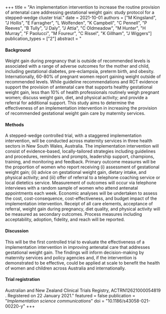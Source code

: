 +++
title = "An implementation intervention to increase the routine provision of antenatal care addressing gestational weight gain: study protocol for a stepped-wedge cluster trial."
date = 2021-10-01
authors = ["M Kingsland", "J Hollis", "E Farragher", "L Wolfenden", "K Campbell", "C Pennell", "P Reeves", "B Tully", "J Daly", "J Attia", "C Oldmeadow", "M Hunter", "H Murray", "F Paolucci", "M Foureur", "C Rissel", "K Gillham", "J Wiggers"]
publication_types = ["2"]
abstract = "<h4>Background</h4>Weight gain during pregnancy that is outside of recommended levels is associated with a range of adverse outcomes for the mother and child, including gestational diabetes, pre-eclampsia, preterm birth, and obesity. Internationally, 60-80% of pregnant women report gaining weight outside of recommended levels. While guideline recommendations and RCT evidence support the provision of antenatal care that supports healthy gestational weight gain, less than 10% of health professionals routinely weigh pregnant women; discuss weight gain, diet, and physical activity; and provide a referral for additional support. This study aims to determine the effectiveness of an implementation intervention in increasing the provision of recommended gestational weight gain care by maternity services.<h4>Methods</h4>A stepped-wedge controlled trial, with a staggered implementation intervention, will be conducted across maternity services in three health sectors in New South Wales, Australia. The implementation intervention will consist of evidence-based, locally-tailored strategies including guidelines and procedures, reminders and prompts, leadership support, champions, training, and monitoring and feedback. Primary outcome measures will be the proportion of women who report receiving (i) assessment of gestational weight gain; (ii) advice on gestational weight gain, dietary intake, and physical activity; and (iii) offer of referral to a telephone coaching service or local dietetics service. Measurement of outcomes will occur via telephone interviews with a random sample of women who attend antenatal appointments each week. Economic analyses will be undertaken to assess the cost, cost-consequence, cost-effectiveness, and budget impact of the implementation intervention. Receipt of all care elements, acceptance of referral, weight gain during pregnancy, diet quality, and physical activity will be measured as secondary outcomes. Process measures including acceptability, adoption, fidelity, and reach will be reported.<h4>Discussion</h4>This will be the first controlled trial to evaluate the effectiveness of a implementation intervention in improving antenatal care that addresses gestational weight gain. The findings will inform decision-making by maternity services and policy agencies and, if the intervention is demonstrated to be effective, could be applied at scale to benefit the health of women and children across Australia and internationally.<h4>Trial registration</h4>Australian and New Zealand Clinical Trials Registry, ACTRN12621000054819 . Registered on 22 January 2021."
featured = false
publication = "*Implementation science communications*"
doi = "10.1186/s43058-021-00220-y"
+++

